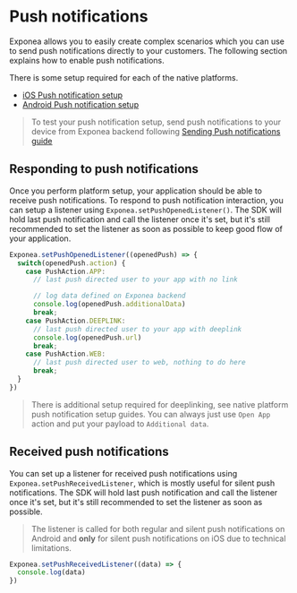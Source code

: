 # Push notifications
Exponea allows you to easily create complex scenarios which you can use to send push notifications directly to your customers. The following section explains how to enable push notifications.

There is some setup required for each of the native platforms.
* [iOS Push notification setup](./PUSH_IOS.md)
* [Android Push notification setup](./PUSH_ANDROID.md)

> To test your push notification setup, send push notifications to your device from Exponea backend following [Sending Push notifications guide](./PUSH_SEND.md)

## Responding to push notifications
Once you perform platform setup, your application should be able to receive push notifications. To respond to push notification interaction, you can setup a listener using `Exponea.setPushOpenedListener()`. The SDK will hold last push notification and call the listener once it's set, but it's still recommended to set the listener as soon as possible to keep good flow of your application.
```typescript
Exponea.setPushOpenedListener((openedPush) => {
  switch(openedPush.action) {
    case PushAction.APP:
      // last push directed user to your app with no link

      // log data defined on Exponea backend
      console.log(openedPush.additionalData) 
      break;
    case PushAction.DEEPLINK:
      // last push directed user to your app with deeplink
      console.log(openedPush.url)
      break;
    case PushAction.WEB:
      // last push directed user to web, nothing to do here
      break;
  }
})
```

> There is additional setup required for deeplinking, see native platform push notification setup guides. You can always just use `Open App` action and put your payload to `Additional data`.

## Received push notifications
You can set up a listener for received push notifications using `Exponea.setPushReceivedListener`, which is mostly useful for silent push notifications. The SDK will hold last push notification and call the listener once it's set, but it's still recommended to set the listener as soon as possible.
> The listener is called for both regular and silent push notifications on Android and **only** for silent push notifications on iOS due to technical limitations.

``` typescript
Exponea.setPushReceivedListener((data) => {
  console.log(data)
})
```

